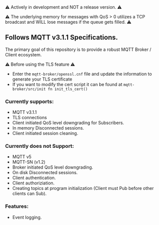 :warning: Actively in development and NOT a release version. :warning:

:warning: The underlying memory for messages with QoS > 0 utilizes a TCP broadcast and WILL lose messages if the queue gets filled. :warning:

## Follows MQTT v3.1.1 Specifications.

The primary goal of this repository is to provide a robust MQTT Broker / Client ecosystem.

:warning: Before using the TLS feature :warning:

-   Enter the `mqtt-broker/openssl.cnf` file and update the information to generate your TLS certificate
-   If you want to modify the cert script it can be found at `mqtt-broker/src/init fn init_tls_cert()`

### Currently supports:

-   MQTT v3.1.1
-   TLS connections
-   Client initiated QoS level downgrading for Subscribers.
-   In memory Disconnected sessions.
-   Client initiated session cleaning.

### Currently does not Support:

-   MQTT v5
-   MQTT-SN (v1.2)
-   Broker initiated QoS level downgrading.
-   On disk Disconnected sessions.
-   Client authentication.
-   Client authoriziation.
-   Creating topics at program initialization (Client must Pub before other clients can Sub).

### Features:

-   Event logging.
